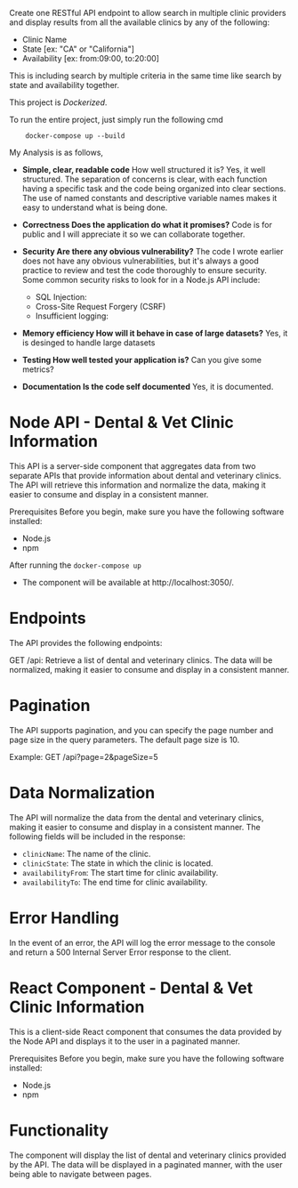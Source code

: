 Create one RESTful API endpoint to allow search in multiple clinic providers and display results from all the available clinics by any of the following:

- Clinic Name
 - State [ex: "CA" or "California"]
- Availability [ex: from:09:00, to:20:00]

This is including search by multiple criteria in the same time like search by state and availability together.

This project is *Dockerized*. 

To run the entire project, just simply run the following cmd
```
    docker-compose up --build
```

My Analysis is as follows,

- **Simple, clear, readable code** How well structured it is? Yes, it well structured. The separation of concerns is clear, with each function having a specific task and the code being organized into clear sections. The use of named constants and descriptive variable names makes it easy to understand what is being done.
- **Correctness Does the application do what it promises?** Code is for public and I will appreciate it so we can collaborate together.
- **Security Are there any obvious vulnerability?** The code I wrote earlier does not have any obvious vulnerabilities, but it's always a good practice to review and test the code thoroughly to ensure security. Some common security risks to look for in a Node.js API include:
    - SQL Injection:
    - Cross-Site Request Forgery (CSRF)
    - Insufficient logging:

- **Memory efficiency How will it behave in case of large datasets?** Yes, it is desinged to handle large datasets
- **Testing How well tested your application is?** Can you give some metrics?
- **Documentation Is the code self documented**  Yes, it is documented.

# Node API - Dental & Vet Clinic Information
This API is a server-side component that aggregates data from two separate APIs that provide information about dental and veterinary clinics. The API will retrieve this information and normalize the data, making it easier to consume and display in a consistent manner.

Prerequisites
Before you begin, make sure you have the following software installed:

- Node.js
- npm


After running the `docker-compose up`
- The component will be available at http://localhost:3050/.



# Endpoints
The API provides the following endpoints:

GET /api: Retrieve a list of dental and veterinary clinics. The data will be normalized, making it easier to consume and display in a consistent manner.

# Pagination
The API supports pagination, and you can specify the page number and page size in the query parameters. The default page size is 10.

Example: GET /api?page=2&pageSize=5

# Data Normalization
The API will normalize the data from the dental and veterinary clinics, making it easier to consume and display in a consistent manner. The following fields will be included in the response:

- `clinicName`: The name of the clinic.
- `clinicState`: The state in which the clinic is located.
- `availabilityFrom`: The start time for clinic availability.
- `availabilityTo`: The end time for clinic availability.

# Error Handling
In the event of an error, the API will log the error message to the console and return a 500 Internal Server Error response to the client.


# React Component - Dental & Vet Clinic Information

This is a client-side React component that consumes the data provided by the Node API and displays it to the user in a paginated manner.

Prerequisites
Before you begin, make sure you have the following software installed:

- Node.js
- npm

# Functionality
The component will display the list of dental and veterinary clinics provided by the API. The data will be displayed in a paginated manner, with the user being able to navigate between pages.
